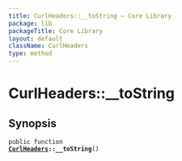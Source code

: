 ```yaml
---
title: CurlHeaders::__toString — Core Library
package: lib
packageTitle: Core Library
layout: default
className: CurlHeaders
type: method
---
```


# CurlHeaders::__toString

## Synopsis

<code>public function <b><a href="CurlHeaders">CurlHeaders</a>::__toString</b>()</code>

